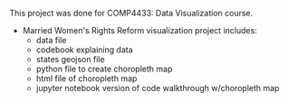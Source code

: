 This project was done for COMP4433: Data Visualization course.

- Married Women's Rights Reform visualization project includes:
  - data file
  - codebook explaining data
  - states geojson file
  - python file to create choropleth map
  - html file of choropleth map
  - jupyter notebook version of code walkthrough w/choropleth map
